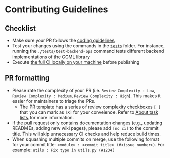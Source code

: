 # Contributing Guidelines

## Checklist

* Make sure your PR follows the [coding guidelines](https://github.com/ggerganov/llama.cpp/blob/master/README.md#coding-guidelines)
* Test your changes using the commands in the [`tests`](tests) folder. For instance, running the `./tests/test-backend-ops` command tests different backend implementations of the GGML library
* Execute [the full CI locally on your machine](ci/README.md) before publishing

## PR formatting

* Please rate the complexity of your PR (i.e. `Review Complexity : Low`, `Review Complexity : Medium`, `Review Complexity : High`). This makes it easier for maintainers to triage the PRs.
    - The PR template has a series of review complexity checkboxes `[ ]` that you can mark as `[X]` for your conveience. Refer to [About task lists](https://docs.github.com/en/get-started/writing-on-github/working-with-advanced-formatting/about-task-lists) for more information.
* If the pull request only contains documentation changes (e.g., updating READMEs, adding new wiki pages), please add `[no ci]` to the commit title. This will skip unnecessary CI checks and help reduce build times.
* When squashing multiple commits on merge, use the following format for your commit title: `<module> : <commit title> (#<issue_number>)`. For example: `utils : Fix typo in utils.py (#1234)`
